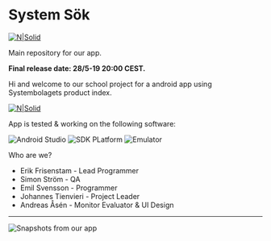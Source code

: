 # System Sök

[![N|Solid](https://images2.imgbox.com/63/19/wvlCqNW4_o.png)](https://github.com/ErikFrisenstam/SystemetAppGrupp5)

Main repository for our app.

**Final release date: 28/5-19 20:00 CEST.**

Hi and welcome to our school project for a android app using Systembolagets product index. 

[![N|Solid](https://img.shields.io/badge/version-1.0-brightgreen.svg)](https://github.com/ErikFrisenstam/SystemetAppGrupp5/tree/v1.0)

App is tested & working on the following software:

![Android Studio](https://img.shields.io/badge/Android%20Studio-%3E%3D%204.3-blue.svg)
![SDK PLatform](https://img.shields.io/badge/Android%20SDK%20Platform-27-blue.svg)
![Emulator](https://img.shields.io/badge/Emulator-Pixel%202%20API%2027-blue.svg)


Who are we?
* Erik Frisenstam - Lead Programmer
* Simon Ström - QA
* Emil Svensson - Programmer
* Johannes Tienvieri - Project Leader
* Andreas Åsén - Monitor Evaluator & UI Design

--------------------------------------------------------

![Snapshots from our app](https://i.imgur.com/r6Sj2A1.png)
